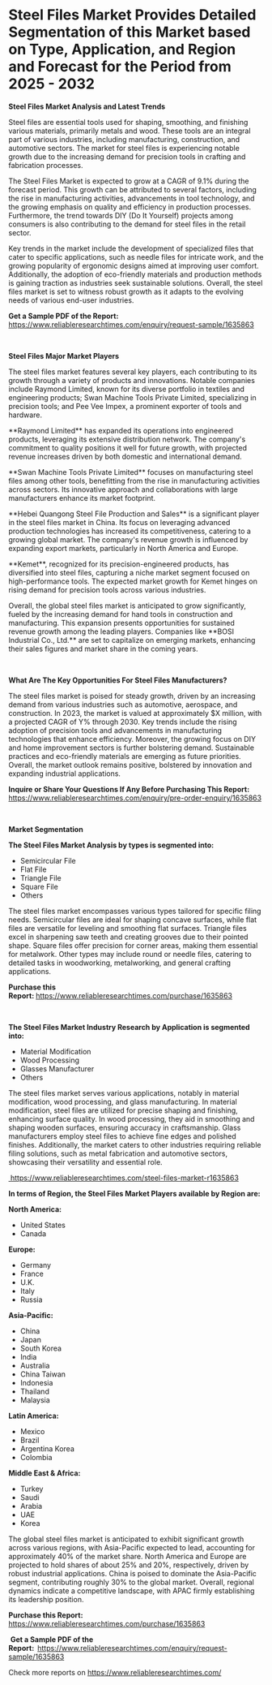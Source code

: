 <p><h1>Steel Files Market Provides Detailed Segmentation of this Market based on Type, Application, and Region and Forecast for the Period from 2025 - 2032</h1></p><p><strong>Steel Files Market Analysis and Latest Trends</strong></p>
<p><p>Steel files are essential tools used for shaping, smoothing, and finishing various materials, primarily metals and wood. These tools are an integral part of various industries, including manufacturing, construction, and automotive sectors. The market for steel files is experiencing notable growth due to the increasing demand for precision tools in crafting and fabrication processes.</p><p>The Steel Files Market is expected to grow at a CAGR of 9.1% during the forecast period. This growth can be attributed to several factors, including the rise in manufacturing activities, advancements in tool technology, and the growing emphasis on quality and efficiency in production processes. Furthermore, the trend towards DIY (Do It Yourself) projects among consumers is also contributing to the demand for steel files in the retail sector.</p><p>Key trends in the market include the development of specialized files that cater to specific applications, such as needle files for intricate work, and the growing popularity of ergonomic designs aimed at improving user comfort. Additionally, the adoption of eco-friendly materials and production methods is gaining traction as industries seek sustainable solutions. Overall, the steel files market is set to witness robust growth as it adapts to the evolving needs of various end-user industries.</p></p>
<p><strong>Get a Sample PDF of the Report:&nbsp;</strong> <a href="https://www.reliableresearchtimes.com/enquiry/request-sample/1635863?utm_campaign=2007&utm_medium=2&utm_source=Github&utm_content=ia&utm_term=04042025&utm_id=steel-files">https://www.reliableresearchtimes.com/enquiry/request-sample/1635863</a></p>
<p>&nbsp;</p>
<p><strong>Steel Files Major Market Players</strong></p>
<p><p>The steel files market features several key players, each contributing to its growth through a variety of products and innovations. Notable companies include Raymond Limited, known for its diverse portfolio in textiles and engineering products; Swan Machine Tools Private Limited, specializing in precision tools; and Pee Vee Impex, a prominent exporter of tools and hardware.</p><p>**Raymond Limited** has expanded its operations into engineered products, leveraging its extensive distribution network. The company's commitment to quality positions it well for future growth, with projected revenue increases driven by both domestic and international demand.</p><p>**Swan Machine Tools Private Limited** focuses on manufacturing steel files among other tools, benefitting from the rise in manufacturing activities across sectors. Its innovative approach and collaborations with large manufacturers enhance its market footprint.</p><p>**Hebei Quangong Steel File Production and Sales** is a significant player in the steel files market in China. Its focus on leveraging advanced production technologies has increased its competitiveness, catering to a growing global market. The company's revenue growth is influenced by expanding export markets, particularly in North America and Europe.</p><p>**Kemet**, recognized for its precision-engineered products, has diversified into steel files, capturing a niche market segment focused on high-performance tools. The expected market growth for Kemet hinges on rising demand for precision tools across various industries.</p><p>Overall, the global steel files market is anticipated to grow significantly, fueled by the increasing demand for hand tools in construction and manufacturing. This expansion presents opportunities for sustained revenue growth among the leading players. Companies like **BOSI Industrial Co., Ltd.** are set to capitalize on emerging markets, enhancing their sales figures and market share in the coming years.</p></p>
<p>&nbsp;</p>
<p><strong>What Are The Key Opportunities For Steel Files Manufacturers?</strong></p>
<p><p>The steel files market is poised for steady growth, driven by an increasing demand from various industries such as automotive, aerospace, and construction. In 2023, the market is valued at approximately $X million, with a projected CAGR of Y% through 2030. Key trends include the rising adoption of precision tools and advancements in manufacturing technologies that enhance efficiency. Moreover, the growing focus on DIY and home improvement sectors is further bolstering demand. Sustainable practices and eco-friendly materials are emerging as future priorities. Overall, the market outlook remains positive, bolstered by innovation and expanding industrial applications.</p></p>
<p><strong>Inquire or Share Your Questions If Any Before Purchasing This Report:</strong> <a href="https://www.reliableresearchtimes.com/enquiry/pre-order-enquiry/1635863?utm_campaign=2007&utm_medium=2&utm_source=Github&utm_content=ia&utm_term=04042025&utm_id=steel-files">https://www.reliableresearchtimes.com/enquiry/pre-order-enquiry/1635863</a></p>
<p>&nbsp;</p>
<p><strong>Market Segmentation</strong></p>
<p><strong>The Steel Files Market Analysis by types is segmented into:</strong></p>
<p><ul><li>Semicircular File</li><li>Flat File</li><li>Triangle File</li><li>Square File</li><li>Others</li></ul></p>
<p><p>The steel files market encompasses various types tailored for specific filing needs. Semicircular files are ideal for shaping concave surfaces, while flat files are versatile for leveling and smoothing flat surfaces. Triangle files excel in sharpening saw teeth and creating grooves due to their pointed shape. Square files offer precision for corner areas, making them essential for metalwork. Other types may include round or needle files, catering to detailed tasks in woodworking, metalworking, and general crafting applications.</p></p>
<p><strong>Purchase this Report:&nbsp;</strong><a href="https://www.reliableresearchtimes.com/purchase/1635863?utm_campaign=2007&utm_medium=2&utm_source=Github&utm_content=ia&utm_term=04042025&utm_id=steel-files">https://www.reliableresearchtimes.com/purchase/1635863</a></p>
<p>&nbsp;</p>
<p><strong>The Steel Files Market Industry Research by Application is segmented into:</strong></p>
<p><ul><li>Material Modification</li><li>Wood Processing</li><li>Glasses Manufacturer</li><li>Others</li></ul></p>
<p><p>The steel files market serves various applications, notably in material modification, wood processing, and glass manufacturing. In material modification, steel files are utilized for precise shaping and finishing, enhancing surface quality. In wood processing, they aid in smoothing and shaping wooden surfaces, ensuring accuracy in craftsmanship. Glass manufacturers employ steel files to achieve fine edges and polished finishes. Additionally, the market caters to other industries requiring reliable filing solutions, such as metal fabrication and automotive sectors, showcasing their versatility and essential role.</p></p>
<p><a href="https://www.reliableresearchtimes.com/steel-files-market-r1635863?utm_campaign=2007&utm_medium=2&utm_source=Github&utm_content=ia&utm_term=04042025&utm_id=steel-files">&nbsp;https://www.reliableresearchtimes.com/steel-files-market-r1635863</a></p>
<p><strong>In terms of Region, the Steel Files Market Players available by Region are:</strong></p>
<p>
    <p> <strong> North America: </strong>
        <ul>
            <li>United States</li>
            <li>Canada</li>
        </ul>
        </p> 
    <p> <strong> Europe: </strong>
        <ul>
            <li>Germany</li>
            <li>France</li>
            <li>U.K.</li>
            <li>Italy</li>
            <li>Russia</li>
        </ul>
        </p> 
    <p> <strong> Asia-Pacific: </strong>
        <ul>
            <li>China</li>
            <li>Japan</li>
            <li>South Korea</li>
            <li>India</li>
            <li>Australia</li>
            <li>China Taiwan</li>
            <li>Indonesia</li>
            <li>Thailand</li>
            <li>Malaysia</li>
        </ul>
        </p> 
    <p> <strong> Latin America: </strong>
        <ul>
            <li>Mexico</li>
            <li>Brazil</li>
            <li>Argentina Korea</li>
            <li>Colombia</li>
        </ul>
        </p> 
    <p> <strong> Middle East & Africa: </strong>
        <ul>
            <li>Turkey</li>
            <li>Saudi</li>
            <li>Arabia</li>
            <li>UAE</li>
            <li>Korea</li>
        </ul>
    </p>
    </p>
<p><p>The global steel files market is anticipated to exhibit significant growth across various regions, with Asia-Pacific expected to lead, accounting for approximately 40% of the market share. North America and Europe are projected to hold shares of about 25% and 20%, respectively, driven by robust industrial applications. China is poised to dominate the Asia-Pacific segment, contributing roughly 30% to the global market. Overall, regional dynamics indicate a competitive landscape, with APAC firmly establishing its leadership position.</p></p>
<p><strong>Purchase this Report: </strong><a href="https://www.reliableresearchtimes.com/purchase/1635863?utm_campaign=2007&utm_medium=2&utm_source=Github&utm_content=ia&utm_term=04042025&utm_id=steel-files">https://www.reliableresearchtimes.com/purchase/1635863</a></p>
<p>&nbsp;<strong>Get a Sample PDF of the Report:&nbsp;&nbsp;</strong><a href="https://www.reliableresearchtimes.com/enquiry/request-sample/1635863?utm_campaign=2007&utm_medium=2&utm_source=Github&utm_content=ia&utm_term=04042025&utm_id=steel-files">https://www.reliableresearchtimes.com/enquiry/request-sample/1635863</a></p>
<p><strong></strong></p>
<p>Check more reports on <a href="https://www.reliableresearchtimes.com/?utm_campaign=2007&utm_medium=2&utm_source=Github&utm_content=ia&utm_term=04042025&utm_id=steel-files">https://www.reliableresearchtimes.com/</a></p>